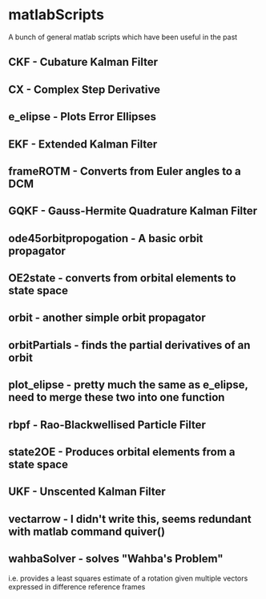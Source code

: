 # matlabScripts
A bunch of general matlab scripts which have been useful in the past


CKF - Cubature Kalman Filter
---

CX - Complex Step Derivative
---

e_elipse - Plots Error Ellipses
---

EKF - Extended Kalman Filter
---

frameROTM - Converts from Euler angles to a DCM
---

GQKF - Gauss-Hermite Quadrature Kalman Filter
---

ode45orbitpropogation - A basic orbit propagator
---

OE2state - converts from orbital elements to state space
---

orbit - another simple orbit propagator
---

orbitPartials - finds the partial derivatives of an orbit
---

plot_elipse - pretty much the same as e_elipse, need to merge these two into one function
---

rbpf - Rao-Blackwellised Particle Filter
---

state2OE - Produces orbital elements from a state space
---

UKF - Unscented Kalman Filter
---

vectarrow - I didn't write this, seems redundant with matlab command quiver()
---

wahbaSolver - solves "Wahba's Problem"
---
i.e. provides a least squares estimate of a rotation given multiple vectors expressed in difference reference frames
